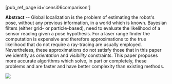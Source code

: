 <!-- ---
title: A comparison of algorithms for likelihood approximation in Bayesian localization
linkAttrs:
   :link_text: GHTV
PURL: https://purl.org/censi/2006/ghtv
Date: Apr 4 2006
inMenu: true
description: "Among the others, a modification of GHT to take into account visibility constraints."
---
 -->

[pub_ref_page id='censi06comparison']

**Abstract** -- 
Global localization is the problem of estimating the robot's pose,
without any previous information, in a world which is known.
Bayesian filters (either grid- or particle-based), need
to evaluate  the likelihood of a sensor reading given a pose hypothesis.
For a laser range finder the computation is expensive and therefore approximations
to the true likelihood that do not require a ray-tracing are usually employed.
Nevertheless, these approximations do not satisfy those that in  this paper
we identify as *orientation* and *visibility*
constraints. This paper proposes more accurate algorithms which solve, 
in part or completely, these
problems and are faster and have better complexity than existing methods.

<img src="/media/mini/paper_ghtv_big.png"/>

